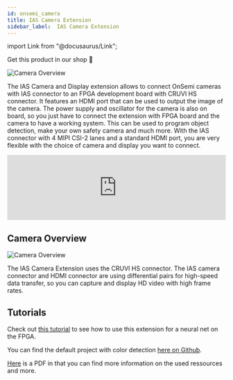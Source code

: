 ```yaml
---
id: onsemi_camera
title: IAS Camera Extension
sidebar_label:  IAS Camera Extension
---
```


import Link from "@docusaurus/Link";

<Link className="button button--lg shopButton margin-bottom--lg" href="https://shop.vhdplus.com/product/vhdplus-ias-camera-extension/">Get this product in our shop 🛒</Link>

![Camera Overview](/img/extensions/ias/Full_1.jpg)

The IAS Camera and Display extension allows to connect OnSemi cameras with IAS connector to an FPGA development board with CRUVI HS connector. It features an HDMI port that can be used to output the image of the camera. The power supply and oscillator for the camera is also on board, so you just have to connect the extension with FPGA board and the camera to have a working system.
This can be used to program object detection, make your own safety camera and much more. 
With the IAS connector with 4 MIPI CSI-2 lanes and a standard HDMI port, you are very flexible with the choice of camera and display you want to connect.

<div class="fluidMedia"><iframe id="ytplayer" type="text/html" width="100%" src="https://www.youtube.com/embed/nYiUiKzc0ho?autoplay=0&origin=http://vhdplus.com" frameborder="0" allowFullScreen></iframe></div>

## Camera Overview
![Camera Overview](/img/extensions/ias/Top_labled.png)

The IAS Camera Extension uses the CRUVI HS connector. The IAS camera connector and HDMI connector are using differential pairs for high-speed data transfer, so you can capture and display HD video with high frame rates.

## Tutorials
Check out [this tutorial](/docs/community/neural_net) to see how to use this extension for a neural net on the FPGA. 

You can find the default project with color detection [here on Github](https://github.com/leonbeier/ias_demo).

[Here](https://cdn.vhdplus.com/Article_MAX10_Camera.pdf) is a PDF in that you can find more information on the used ressources and more.
